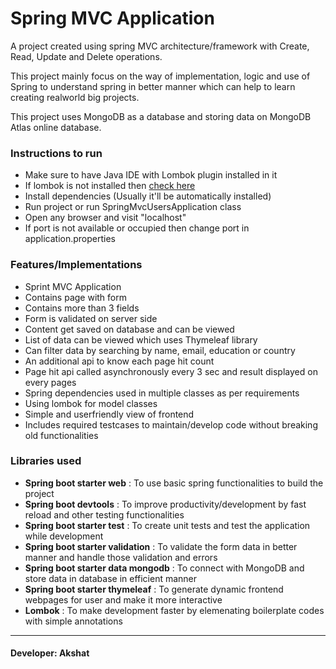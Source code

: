 
# Spring MVC Application
A project created using spring MVC architecture/framework with Create, Read, Update and Delete operations.

This project mainly focus on the way of implementation, logic and use of Spring to understand spring in better manner which can help to learn creating realworld big projects.

This project uses MongoDB as a database and storing data on MongoDB Atlas online database.

### Instructions to run
- Make sure to have Java IDE with Lombok plugin installed in it
- If lombok is not installed then [check here](https://www.geeksforgeeks.org/introduction-to-project-lombok-in-java-and-how-to-get-started/)
- Install dependencies (Usually it'll be automatically installed)
- Run project or run SpringMvcUsersApplication class
- Open any browser and visit "localhost"
- If port is not available or occupied then change port in application.properties

### Features/Implementations
- Sprint MVC Application
- Contains page with form
- Contains more than 3 fields
- Form is validated on server side
- Content get saved on database and can be viewed
- List of data can be viewed which uses Thymeleaf library
- Can filter data by searching by name, email, education or country
- An additional api to know each page hit count
- Page hit api called asynchronously every 3 sec and result displayed on every pages
- Spring dependencies used in multiple classes as per requirements
- Using lombok for model classes
- Simple and userfriendly view of frontend
- Includes required testcases to maintain/develop code without breaking old functionalities

### Libraries used
- **Spring boot starter web** : To use basic spring functionalities to build the project
- **Spring boot devtools** : To improve productivity/development by fast reload and other testing functionalities
- **Spring boot starter test** : To create unit tests and test the application while development
- **Spring boot starter validation** : To validate the form data in better manner and handle those validation and errors
- **Spring boot starter data mongodb** : To connect with MongoDB and store data in database in efficient manner
- **Spring boot starter thymeleaf** : To generate dynamic frontend webpages for user and make it more interactive
- **Lombok** : To make development faster by elemenating boilerplate codes with simple annotations 


---
#### Developer: Akshat